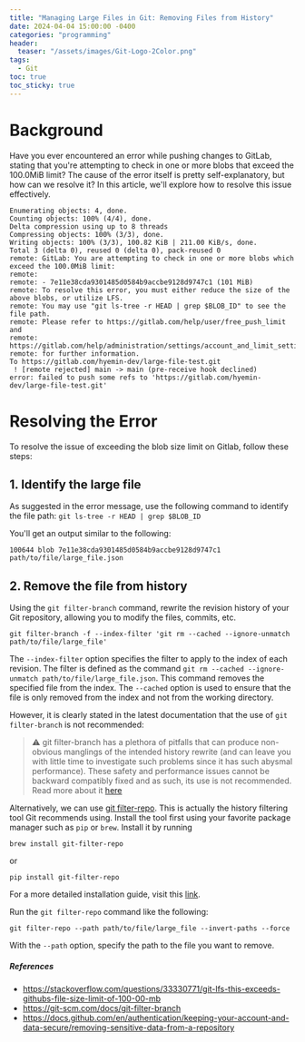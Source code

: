 ```yaml
---
title: "Managing Large Files in Git: Removing Files from History"
date: 2024-04-04 15:00:00 -0400
categories: "programming"
header:
  teaser: "/assets/images/Git-Logo-2Color.png"
tags:
  - Git
toc: true
toc_sticky: true
---
```


# Background
Have you ever encountered an error while pushing changes to GitLab, stating that you're attempting to check in one or more blobs that exceed the 100.0MiB limit? The cause of the error itself is pretty self-explanatory, but how can we resolve it? In this article, we'll explore how to resolve this issue effectively.

```shell
Enumerating objects: 4, done.
Counting objects: 100% (4/4), done.
Delta compression using up to 8 threads
Compressing objects: 100% (3/3), done.
Writing objects: 100% (3/3), 100.82 KiB | 211.00 KiB/s, done.
Total 3 (delta 0), reused 0 (delta 0), pack-reused 0
remote: GitLab: You are attempting to check in one or more blobs which exceed the 100.0MiB limit:
remote: 
remote: - 7e11e38cda9301485d0584b9accbe9128d9747c1 (101 MiB)
remote: To resolve this error, you must either reduce the size of the above blobs, or utilize LFS.
remote: You may use "git ls-tree -r HEAD | grep $BLOB_ID" to see the file path.
remote: Please refer to https://gitlab.com/help/user/free_push_limit and
remote: https://gitlab.com/help/administration/settings/account_and_limit_setting
remote: for further information.
To https://gitlab.com/hyemin-dev/large-file-test.git
 ! [remote rejected] main -> main (pre-receive hook declined)
error: failed to push some refs to 'https://gitlab.com/hyemin-dev/large-file-test.git'
```

# Resolving the Error

To resolve the issue of exceeding the blob size limit on Gitlab, follow these steps:

## 1. Identify the large file
As suggested in the error message, use the following command to identify the file path:
`git ls-tree -r HEAD | grep $BLOB_ID`

You'll get an output similar to the following:
```
100644 blob 7e11e38cda9301485d0584b9accbe9128d9747c1	path/to/file/large_file.json
```

## 2. Remove the file from history
Using the `git filter-branch` command, rewrite the revision history of your Git repository, allowing you to modify the files, commits, etc. 

```
git filter-branch -f --index-filter 'git rm --cached --ignore-unmatch path/to/file/large_file'
```

The `--index-filter` option specifies the filter to apply to the index of each revision. The filter is defined as the command `git rm --cached --ignore-unmatch path/to/file/large_file.json`. This command removes the specified file from the index. The `--cached` option is used to ensure that the file is only removed from the index and not from the working directory.

However, it is clearly stated in the latest documentation that the use of `git filter-branch` is not recommended:
> :warning: git filter-branch has a plethora of pitfalls that can produce non-obvious manglings of the intended history rewrite (and can leave you with little time to investigate such problems since it has such abysmal performance). These safety and performance issues cannot be backward compatibly fixed and as such, its use is not recommended. Read more about it [here](https://git-scm.com/docs/git-filter-branch)


Alternatively, we can use [git filter-repo](https://github.com/newren/git-filter-repo/). This is actually the history filtering tool Git recommends using. Install the tool first using your favorite package manager such as `pip` or `brew`. 
Install it by running
```
brew install git-filter-repo
```
or
```
pip install git-filter-repo
```
For a more detailed installation guide, visit this [link](https://github.com/newren/git-filter-repo/blob/main/INSTALL.md).


Run the `git filter-repo` command like the following:
```
git filter-repo --path path/to/file/large_file --invert-paths --force
```
With the `--path` option, specify the path to the file you want to remove.



##### References
- <https://stackoverflow.com/questions/33330771/git-lfs-this-exceeds-githubs-file-size-limit-of-100-00-mb>
- <https://git-scm.com/docs/git-filter-branch>
- <https://docs.github.com/en/authentication/keeping-your-account-and-data-secure/removing-sensitive-data-from-a-repository>